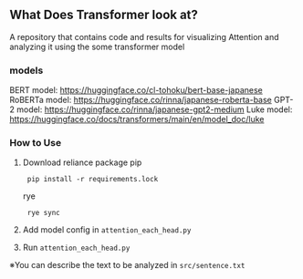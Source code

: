 ## What Does Transformer look at?
A repository that contains code and results for visualizing Attention and analyzing it using the some transformer model

### models
BERT model: https://huggingface.co/cl-tohoku/bert-base-japanese
RoBERTa model: https://huggingface.co/rinna/japanese-roberta-base
GPT-2 model: https://huggingface.co/rinna/japanese-gpt2-medium
Luke model: https://huggingface.co/docs/transformers/main/en/model_doc/luke

### How to Use
1. Download reliance package
    pip
    ```
     pip install -r requirements.lock
    ```
    rye
    ```
     rye sync
    ```

2. Add model config in `attention_each_head.py`
3. Run `attention_each_head.py`

※You can describe the text to be analyzed in `src/sentence.txt`
